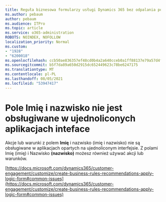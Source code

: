 ```yaml
---
title: Reguła biznesowa formularzy usługi Dynamics 365 bez odpalania pola Fullname
ms.author: pebaum
author: pebaum
ms.audience: ITPro
ms.topic: article
ms.service: o365-administration
ROBOTS: NOINDEX, NOFOLLOW
localization_priority: Normal
ms.custom:
- "1928"
- "6200018"
ms.openlocfilehash: ccb50ae836357ef48cd0b4a2a640cceb0a1ff88137e79a57d4fcd9027994ce45
ms.sourcegitcommit: b5f7da89a650d2915dc652449623c78be6247175
ms.translationtype: MT
ms.contentlocale: pl-PL
ms.lasthandoff: 08/05/2021
ms.locfileid: "53947417"
---
```

# <a name="full-name-field-not-supported-with-unified-inteface-apps"></a>Pole Imię i nazwisko nie jest obsługiwane w ujednoliconych aplikacjach inteface

Akcje lub warunki z polem **Imię** i nazwisko (imię i nazwisko) nie są obsługiwane w aplikacjach opartych na ujednoliconym interfejsie. Z polami Imię (imię)  i Nazwisko **(nazwisko)** możesz również używać akcji lub warunków.

[https://docs.microsoft.com/dynamics365/customer-engagement/customize/create-business-rules-recommendations-apply-logic-form#common-issues](https://docs.microsoft.com/dynamics365/customer-engagement/customize/create-business-rules-recommendations-apply-logic-form#common-issues)

